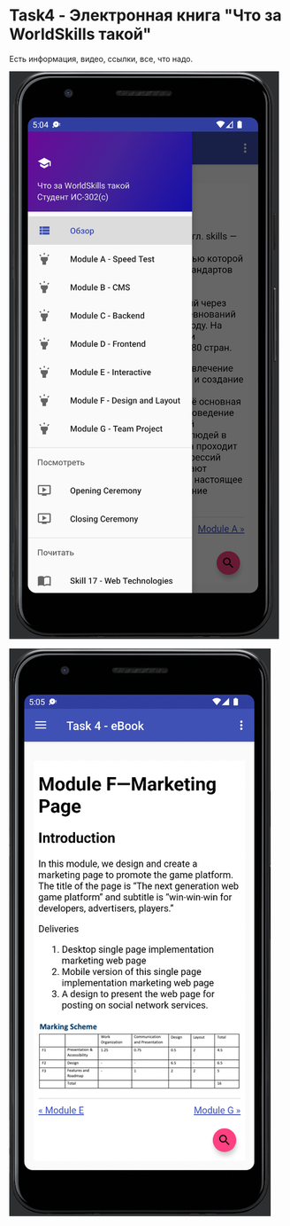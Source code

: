 # Task4 - Электронная книга "Что за WorldSkills такой"

Есть информация, видео, ссылки, все, что надо.

![Screenshot](Screenshot_1.png)

![Screenshot](Screenshot_2.png)
